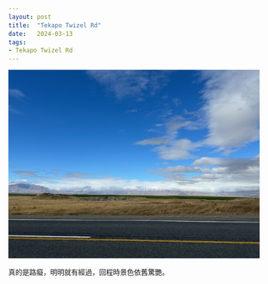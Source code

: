 ```yaml
---
layout: post
title:  "Tekapo Twizel Rd"
date:   2024-03-13
tags:
- Tekapo Twizel Rd
---
```

![Tekapo Twizel Rd](/media/2024-03-13-Tekapo-Twizel-Rd.jpeg)

真的是路癡，明明就有經過，回程時景色依舊驚艷。